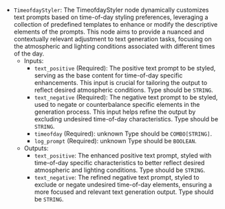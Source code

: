 - `TimeofdayStyler`: The TimeofdayStyler node dynamically customizes text prompts based on time-of-day styling preferences, leveraging a collection of predefined templates to enhance or modify the descriptive elements of the prompts. This node aims to provide a nuanced and contextually relevant adjustment to text generation tasks, focusing on the atmospheric and lighting conditions associated with different times of the day.
    - Inputs:
        - `text_positive` (Required): The positive text prompt to be styled, serving as the base content for time-of-day specific enhancements. This input is crucial for tailoring the output to reflect desired atmospheric conditions. Type should be `STRING`.
        - `text_negative` (Required): The negative text prompt to be styled, used to negate or counterbalance specific elements in the generation process. This input helps refine the output by excluding undesired time-of-day characteristics. Type should be `STRING`.
        - `timeofday` (Required): unknown Type should be `COMBO[STRING]`.
        - `log_prompt` (Required): unknown Type should be `BOOLEAN`.
    - Outputs:
        - `text_positive`: The enhanced positive text prompt, styled with time-of-day specific characteristics to better reflect desired atmospheric and lighting conditions. Type should be `STRING`.
        - `text_negative`: The refined negative text prompt, styled to exclude or negate undesired time-of-day elements, ensuring a more focused and relevant text generation output. Type should be `STRING`.
